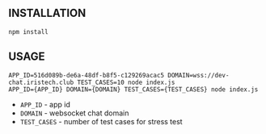 ## INSTALLATION
```
npm install
```

## USAGE
```
APP_ID=516d089b-de6a-48df-b8f5-c129269acac5 DOMAIN=wss://dev-chat.iristech.club TEST_CASES=10 node index.js
APP_ID={APP_ID} DOMAIN={DOMAIN} TEST_CASES={TEST_CASES} node index.js
```

- `APP_ID` - app id
- `DOMAIN` - websocket chat domain
- `TEST_CASES` - number of test cases for stress test
